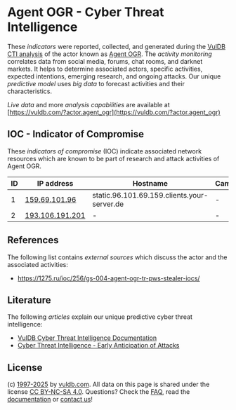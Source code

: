 # Agent OGR - Cyber Threat Intelligence

These _indicators_ were reported, collected, and generated during the [VulDB CTI analysis](https://vuldb.com/?kb.cti) of the actor known as [Agent OGR](https://vuldb.com/?actor.agent_ogr). The _activity monitoring_ correlates data from social media, forums, chat rooms, and darknet markets. It helps to determine associated actors, specific activities, expected intentions, emerging research, and ongoing attacks. Our unique _predictive model_ uses _big data_ to forecast activities and their characteristics.

_Live data_ and more _analysis capabilities_ are available at [https://vuldb.com/?actor.agent_ogr](https://vuldb.com/?actor.agent_ogr)

## IOC - Indicator of Compromise

These _indicators of compromise_ (IOC) indicate associated network resources which are known to be part of research and attack activities of Agent OGR.

ID | IP address | Hostname | Campaign | Confidence
-- | ---------- | -------- | -------- | ----------
1 | [159.69.101.96](https://vuldb.com/?ip.159.69.101.96) | static.96.101.69.159.clients.your-server.de | - | High
2 | [193.106.191.201](https://vuldb.com/?ip.193.106.191.201) | - | - | High

## References

The following list contains _external sources_ which discuss the actor and the associated activities:

* https://1275.ru/ioc/256/gs-004-agent-ogr-tr-pws-stealer-iocs/

## Literature

The following _articles_ explain our unique predictive cyber threat intelligence:

* [VulDB Cyber Threat Intelligence Documentation](https://vuldb.com/?kb.cti)
* [Cyber Threat Intelligence - Early Anticipation of Attacks](https://www.scip.ch/en/?labs.20201022)

## License

(c) [1997-2025](https://vuldb.com/?kb.changelog) by [vuldb.com](https://vuldb.com/?kb.about). All data on this page is shared under the license [CC BY-NC-SA 4.0](https://creativecommons.org/licenses/by-nc-sa/4.0/). Questions? Check the [FAQ](https://vuldb.com/?kb.faq), read the [documentation](https://vuldb.com/?kb) or [contact us](https://vuldb.com/?contact)!
